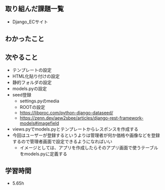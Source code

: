 ## 取り組んだ課題一覧
- Django_ECサイト

## わかったこと

## 次やること
- テンプレートの設定
- HTML化貼り付けの設定
- 静的フォルダの設定
- models.pyの設定
- seed登録
  - settings.pyのmedia
  - ROOTの設定
  - https://libproc.com/python-django-dataseed/
  - https://zenn.dev/aew2sbee/articles/django-rest-framework-models#imagefield
- views.pyでmodels.pyとテンプレートからレスポンスを作成する
- 今回はユーザーが登録するというよりは管理者が何か価格や画像などを登録するので管理者画面で設定できるようになればいい
  - イメージとしては、アプリを作成したらそのアプリ画面で使うテーブルをmodels.pyに定義する

## 学習時間
- 5.65h
